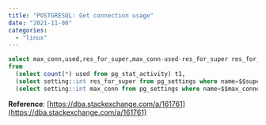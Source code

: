 ```yaml
---
title: "POSTGRESQL: Get connection usage"
date: "2021-11-08"
categories: 
  - "linux"
---
```


```sql
select max_conn,used,res_for_super,max_conn-used-res_for_super res_for_normal 
from 
  (select count(*) used from pg_stat_activity) t1,
  (select setting::int res_for_super from pg_settings where name=$$superuser_reserved_connections$$) t2,
  (select setting::int max_conn from pg_settings where name=$$max_connections$$) t3

```

**Reference**: [https://dba.stackexchange.com/a/161761](https://dba.stackexchange.com/a/161761)
